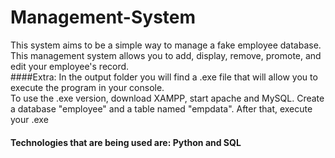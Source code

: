 # Management-System
This system aims to be a simple way to manage a fake employee database. <br>
This management system allows you to add, display, remove, promote, and edit your employee's record. <br>
####Extra: In the output folder you will find a .exe file that will allow you to execute the program in your console. <br>
To use the .exe version, download XAMPP, start apache and MySQL. Create a database "employee" and a table named "empdata". After that, execute your .exe
#### Technologies that are being used are: Python and SQL 
